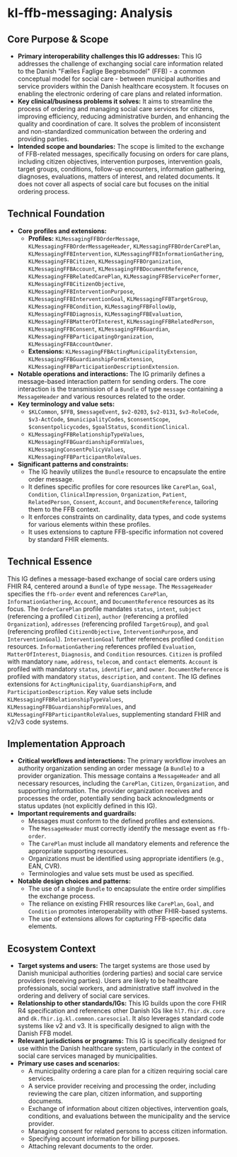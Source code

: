 # kl-ffb-messaging: Analysis

## Core Purpose & Scope

-   **Primary interoperability challenges this IG addresses:** This IG addresses the challenge of exchanging social care information related to the Danish "Fælles Faglige Begrebsmodel" (FFB) - a common conceptual model for social care - between municipal authorities and service providers within the Danish healthcare ecosystem. It focuses on enabling the electronic ordering of care plans and related information.
-   **Key clinical/business problems it solves:** It aims to streamline the process of ordering and managing social care services for citizens, improving efficiency, reducing administrative burden, and enhancing the quality and coordination of care. It solves the problem of inconsistent and non-standardized communication between the ordering and providing parties.
-   **Intended scope and boundaries:** The scope is limited to the exchange of FFB-related messages, specifically focusing on orders for care plans, including citizen objectives, intervention purposes, intervention goals, target groups, conditions, follow-up encounters, information gathering, diagnoses, evaluations, matters of interest, and related documents. It does not cover all aspects of social care but focuses on the initial ordering process.

## Technical Foundation

-   **Core profiles and extensions:**
    -   **Profiles:** `KLMessagingFFBOrderMessage`, `KLMessagingFFBOrderMessageHeader`, `KLMessagingFFBOrderCarePlan`, `KLMessagingFFBIntervention`, `KLMessagingFFBInformationGathering`, `KLMessagingFFBCitizen`, `KLMessagingFFBOrganization`, `KLMessagingFFBAccount`, `KLMessagingFFBDocumentReference`, `KLMessagingFFBRelatedCarePlan`, `KLMessagingFFBServicePerformer`, `KLMessagingFFBCitizenObjective`, `KLMessagingFFBInterventionPurpose`, `KLMessagingFFBInterventionGoal`, `KLMessagingFFBTargetGroup`, `KLMessagingFFBCondition`, `KLMessagingFFBFollowUp`, `KLMessagingFFBDiagnosis`, `KLMessagingFFBEvaluation`, `KLMessagingFFBMatterOfInterest`, `KLMessagingFFBRelatedPerson`, `KLMessagingFFBConsent`, `KLMessagingFFBGuardian`, `KLMessagingFFBParticipatingOrganization`, `KLMessagingFFBAccountOwner`.
    -   **Extensions:** `KLMessagingFFBActingMunicipalityExtension`, `KLMessagingFFBGuardianshipFormExtension`, `KLMessagingFFBParticipationDescriptionExtension`.
-   **Notable operations and interactions:** The IG primarily defines a message-based interaction pattern for sending orders. The core interaction is the transmission of a `Bundle` of type `message` containing a `MessageHeader` and various resources related to the order.
-   **Key terminology and value sets:**
    -   `$KLCommon`, `$FFB`, `$messageEvent`, `$v2-0203`, `$v2-0131`, `$v3-RoleCode`, `$v3-ActCode`, `$municipalityCodes`, `$consentScope`, `$consentpolicycodes`, `$goalStatus`, `$conditionClinical`.
    -   `KLMessagingFFBRelationshipTypeValues`, `KLMessagingFFBGuardianshipFormValues`, `KLMessagingConsentPolicyValues`, `KLMessagingFFBParticipantRoleValues`.
-   **Significant patterns and constraints:**
    -   The IG heavily utilizes the `Bundle` resource to encapsulate the entire order message.
    -   It defines specific profiles for core resources like `CarePlan`, `Goal`, `Condition`, `ClinicalImpression`, `Organization`, `Patient`, `RelatedPerson`, `Consent`, `Account`, and `DocumentReference`, tailoring them to the FFB context.
    -   It enforces constraints on cardinality, data types, and code systems for various elements within these profiles.
    -   It uses extensions to capture FFB-specific information not covered by standard FHIR elements.

## Technical Essence

This IG defines a message-based exchange of social care orders using FHIR R4, centered around a `Bundle` of type `message`. The `MessageHeader` specifies the `ffb-order` event and references `CarePlan`, `InformationGathering`, `Account`, and `DocumentReference` resources as its focus. The `OrderCarePlan` profile mandates `status`, `intent`, `subject` (referencing a profiled `Citizen`), `author` (referencing a profiled `Organization`), `addresses` (referencing profiled `TargetGroup`), and `goal` (referencing profiled `CitizenObjective`, `InterventionPurpose`, and `InterventionGoal`). `InterventionGoal` further references profiled `Condition` resources. `InformationGathering` references profiled `Evaluation`, `MatterOfInterest`, `Diagnosis`, and `Condition` resources.  `Citizen` is profiled with mandatory `name`, `address`, `telecom`, and `contact` elements. `Account` is profiled with mandatory `status`, `identifier`, and `owner`. `DocumentReference` is profiled with mandatory `status`, `description`, and `content`. The IG defines extensions for `ActingMunicipality`, `GuardianshipForm`, and `ParticipationDescription`. Key value sets include `KLMessagingFFBRelationshipTypeValues`, `KLMessagingFFBGuardianshipFormValues`, and `KLMessagingFFBParticipantRoleValues`, supplementing standard FHIR and v2/v3 code systems.

## Implementation Approach

-   **Critical workflows and interactions:** The primary workflow involves an authority organization sending an order message (a `Bundle`) to a provider organization. This message contains a `MessageHeader` and all necessary resources, including the `CarePlan`, `Citizen`, `Organization`, and supporting information. The provider organization receives and processes the order, potentially sending back acknowledgments or status updates (not explicitly defined in this IG).
-   **Important requirements and guardrails:**
    -   Messages must conform to the defined profiles and extensions.
    -   The `MessageHeader` must correctly identify the message event as `ffb-order`.
    -   The `CarePlan` must include all mandatory elements and reference the appropriate supporting resources.
    -   Organizations must be identified using appropriate identifiers (e.g., EAN, CVR).
    -   Terminologies and value sets must be used as specified.
-   **Notable design choices and patterns:**
    -   The use of a single `Bundle` to encapsulate the entire order simplifies the exchange process.
    -   The reliance on existing FHIR resources like `CarePlan`, `Goal`, and `Condition` promotes interoperability with other FHIR-based systems.
    -   The use of extensions allows for capturing FFB-specific data elements.

## Ecosystem Context

-   **Target systems and users:** The target systems are those used by Danish municipal authorities (ordering parties) and social care service providers (receiving parties). Users are likely to be healthcare professionals, social workers, and administrative staff involved in the ordering and delivery of social care services.
-   **Relationship to other standards/IGs:** This IG builds upon the core FHIR R4 specification and references other Danish IGs like `hl7.fhir.dk.core` and `dk.fhir.ig.kl.common.caresocial`. It also leverages standard code systems like v2 and v3. It is specifically designed to align with the Danish FFB model.
-   **Relevant jurisdictions or programs:** This IG is specifically designed for use within the Danish healthcare system, particularly in the context of social care services managed by municipalities.
-   **Primary use cases and scenarios:**
    -   A municipality ordering a care plan for a citizen requiring social care services.
    -   A service provider receiving and processing the order, including reviewing the care plan, citizen information, and supporting documents.
    -   Exchange of information about citizen objectives, intervention goals, conditions, and evaluations between the municipality and the service provider.
    -   Managing consent for related persons to access citizen information.
    -   Specifying account information for billing purposes.
    -   Attaching relevant documents to the order.
